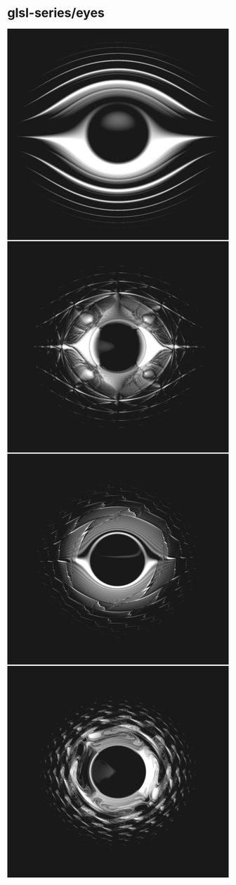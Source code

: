 # glsl-series/eyes

![1](https://github.com/ArmandBiteau/glsl-series/blob/master/eyes/captures/1.png)
![2](https://github.com/ArmandBiteau/glsl-series/blob/master/eyes/captures/2.png)
![3](https://github.com/ArmandBiteau/glsl-series/blob/master/eyes/captures/3.png)
![4](https://github.com/ArmandBiteau/glsl-series/blob/master/eyes/captures/4.png)
